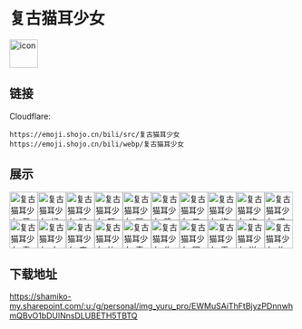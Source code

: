 # 复古猫耳少女
<img src="https://emoji.shojo.cn/bili/src/复古猫耳少女/icon.png" width="50" height="50" alt="icon">

## 链接
Cloudflare:
```
https://emoji.shojo.cn/bili/src/复古猫耳少女
https://emoji.shojo.cn/bili/webp/复古猫耳少女
```
## 展示
<img src="https://emoji.shojo.cn/bili/src/复古猫耳少女/复古猫耳少女-开心.png" width="50" height="50" alt="复古猫耳少女-开心"><img src="https://emoji.shojo.cn/bili/src/复古猫耳少女/复古猫耳少女-好耶.png" width="50" height="50" alt="复古猫耳少女-好耶"><img src="https://emoji.shojo.cn/bili/src/复古猫耳少女/复古猫耳少女-疑问.png" width="50" height="50" alt="复古猫耳少女-疑问"><img src="https://emoji.shojo.cn/bili/src/复古猫耳少女/复古猫耳少女-吓你一跳.png" width="50" height="50" alt="复古猫耳少女-吓你一跳"><img src="https://emoji.shojo.cn/bili/src/复古猫耳少女/复古猫耳少女-哭唧唧.png" width="50" height="50" alt="复古猫耳少女-哭唧唧"><img src="https://emoji.shojo.cn/bili/src/复古猫耳少女/复古猫耳少女-晚安.png" width="50" height="50" alt="复古猫耳少女-晚安"><img src="https://emoji.shojo.cn/bili/src/复古猫耳少女/复古猫耳少女-叉腰.png" width="50" height="50" alt="复古猫耳少女-叉腰"><img src="https://emoji.shojo.cn/bili/src/复古猫耳少女/复古猫耳少女-抱抱.png" width="50" height="50" alt="复古猫耳少女-抱抱"><img src="https://emoji.shojo.cn/bili/src/复古猫耳少女/复古猫耳少女-吃瓜.png" width="50" height="50" alt="复古猫耳少女-吃瓜"><img src="https://emoji.shojo.cn/bili/src/复古猫耳少女/复古猫耳少女-哎.png" width="50" height="50" alt="复古猫耳少女-哎"><img src="https://emoji.shojo.cn/bili/src/复古猫耳少女/复古猫耳少女-喜欢.png" width="50" height="50" alt="复古猫耳少女-喜欢"><img src="https://emoji.shojo.cn/bili/src/复古猫耳少女/复古猫耳少女-大哭.png" width="50" height="50" alt="复古猫耳少女-大哭"><img src="https://emoji.shojo.cn/bili/src/复古猫耳少女/复古猫耳少女-麻了.png" width="50" height="50" alt="复古猫耳少女-麻了"><img src="https://emoji.shojo.cn/bili/src/复古猫耳少女/复古猫耳少女-达咩.png" width="50" height="50" alt="复古猫耳少女-达咩"><img src="https://emoji.shojo.cn/bili/src/复古猫耳少女/复古猫耳少女-真的吗.png" width="50" height="50" alt="复古猫耳少女-真的吗"><img src="https://emoji.shojo.cn/bili/src/复古猫耳少女/复古猫耳少女-生气.png" width="50" height="50" alt="复古猫耳少女-生气"><img src="https://emoji.shojo.cn/bili/src/复古猫耳少女/复古猫耳少女-困.png" width="50" height="50" alt="复古猫耳少女-困"><img src="https://emoji.shojo.cn/bili/src/复古猫耳少女/复古猫耳少女-无语.png" width="50" height="50" alt="复古猫耳少女-无语"><img src="https://emoji.shojo.cn/bili/src/复古猫耳少女/复古猫耳少女-送你小心心.png" width="50" height="50" alt="复古猫耳少女-送你小心心"><img src="https://emoji.shojo.cn/bili/src/复古猫耳少女/复古猫耳少女-礼物.png" width="50" height="50" alt="复古猫耳少女-礼物">

## 下载地址

https://shamiko-my.sharepoint.com/:u:/g/personal/img_yuru_pro/EWMuSAiThFtBjyzPDnnwhmQBvO1bDUlNnsDLUBETH5TBTQ